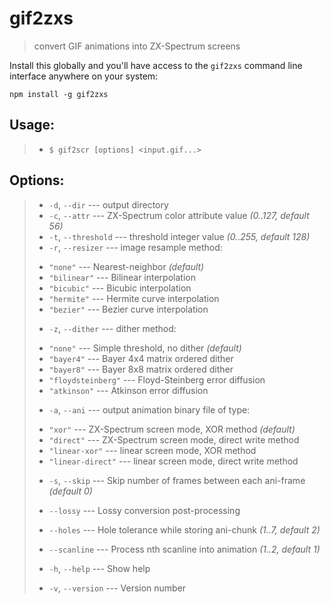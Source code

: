 gif2zxs
=======
> convert GIF animations into ZX-Spectrum screens

Install this globally and you'll have access to the `gif2zxs` command line interface anywhere on your system:

```shell
npm install -g gif2zxs
```

## Usage: ##
>+ `$ gif2scr [options] <input.gif...>`

## Options: ##
>- `-d`, `--dir`        --- output directory
>- `-c`, `--attr`       --- ZX-Spectrum color attribute value _(0..127, default 56)_
>- `-t`, `--threshold`  --- threshold integer value _(0..255, default 128)_
>- `-r`, `--resizer`    --- image resample method:
>  * `"none"`           --- Nearest-neighbor _(default)_
>  * `"bilinear"`       --- Bilinear interpolation
>  * `"bicubic"`        --- Bicubic interpolation
>  * `"hermite"`        --- Hermite curve interpolation
>  * `"bezier"`         --- Bezier curve interpolation
>- `-z`, `--dither`     --- dither method:
>  * `"none"`           --- Simple threshold, no dither _(default)_
>  * `"bayer4"`         --- Bayer 4x4 matrix ordered dither
>  * `"bayer8"`         --- Bayer 8x8 matrix ordered dither
>  * `"floydsteinberg"` --- Floyd-Steinberg error diffusion
>  * `"atkinson"`       --- Atkinson error diffusion
>- `-a`, `--ani`        --- output animation binary file of type:
>  * `"xor"`            --- ZX-Spectrum screen mode, XOR method _(default)_
>  * `"direct"`         --- ZX-Spectrum screen mode, direct write method
>  * `"linear-xor"`     --- linear screen mode, XOR method
>  * `"linear-direct"`  --- linear screen mode, direct write method
>- `-s`, `--skip`       --- Skip number of frames between each ani-frame _(default 0)_
>- `--lossy`            --- Lossy conversion post-processing
>- `--holes`            --- Hole tolerance while storing ani-chunk _(1..7, default 2)_
>- `--scanline`         --- Process nth scanline into animation _(1..2, default 1)_
>
>- `-h`, `--help`       --- Show help
>- `-v`, `--version`    --- Version number
